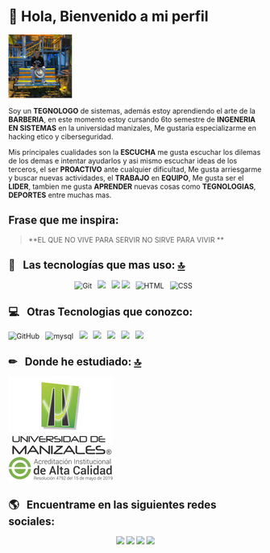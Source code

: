# 👋 Hola, Bienvenido a mi perfil 

<img src="assets\img\BR2.jpeg" width="25%">
<br>

Soy un **TEGNOLOGO** de sistemas, además estoy aprendiendo el arte de la **BARBERIA**, en este momento estoy cursando 6to semestre de **INGENERIA EN SISTEMAS** en la universidad manizales, Me gustaria especializarme en hacking etico y ciberseguridad.

Mis principales cualidades son la **ESCUCHA** me gusta escuchar los dilemas de los demas e intentar ayudarlos y asi mismo escuchar ideas de los terceros, el ser **PROACTIVO** ante cualquier dificultad, Me gusta arriesgarme y buscar nuevas actividades, el **TRABAJO** en **EQUIPO**, Me gusta ser el **LIDER**, tambien me gusta **APRENDER** nuevas cosas como **TEGNOLOGIAS**, **DEPORTES** entre muchas mas.

## Frase que me inspira:

> **EL QUE NO VIVE PARA SERVIR NO SIRVE PARA VIVIR **

## 🎯 &nbsp;&nbsp;Las tecnologías que mas uso: [🔝](#welcome-badges-4-readmemd-profile)

<p align="center">
  <img src="https://img.shields.io/badge/Git-F05032?style=for-the-badge&logo=git&logoColor=white" alt="Git" />&nbsp;&nbsp;
  <img src="https://img.shields.io/badge/GitLab-330F63?style=for-the-badge&logo=gitlab&logoColor=white" />&nbsp;&nbsp;
  <img src="https://img.shields.io/badge/Netlify-00C7B7?style=for-the-badge&logo=netlify&logoColor=white" /> 
  <img src="https://img.shields.io/badge/Visual_Studio_Code-0078D4?style=for-the-badge&logo=visual%20studio%20code&logoColor=white" />&nbsp;&nbsp;
  <img src="https://img.shields.io/badge/HTML5-E34F26?style=for-the-badge&logo=html5&logoColor=white" alt="HTML" />&nbsp;&nbsp;
  <img src="https://img.shields.io/badge/CSS3-1572B6?style=for-the-badge&logo=css3&logoColor=white" alt="CSS" />&nbsp;&nbsp;
</p>

## 💻 &nbsp;&nbsp;Otras Tecnologias que conozco:

<p align="center">

  <img src="https://img.shields.io/badge/github%20-%23000.svg?&style=for-the-badge&logo=github&logoColor=white" alt="GitHub" />&nbsp;&nbsp;
  <img alt="mysql" src="https://img.shields.io/badge/MySQL-005C84?style=for-the-badge&logo=mysql&logoColor=white">&nbsp;&nbsp;
  <img src="https://img.shields.io/badge/PostgreSQL-316192?style=for-the-badge&logo=postgresql&logoColor=white" />&nbsp;&nbsp;
  <img src="https://img.shields.io/badge/Bootstrap-563D7C?style=for-the-badge&logo=bootstrap&logoColor=white" />&nbsp;&nbsp;
  <img src="https://img.shields.io/badge/Xampp-F37623?style=for-the-badge&logo=xampp&logoColor=white" />&nbsp;&nbsp;
  <img src="https://img.shields.io/badge/sublime_text-%23575757.svg?&style=for-the-badge&logo=sublime-text&logoColor=important" />&nbsp;&nbsp;
  <img src="https://img.shields.io/badge/Python-FFD43B?style=for-the-badge&logo=python&logoColor=blue" />&nbsp;&nbsp;
</p>
  

## ✏ &nbsp;&nbsp;Donde he estudiado: [🔝](#welcome-badges-4-readmemd-profile)


<a href="https://umanizales.edu.co/"><img src="https://github.com/jackmaf/jackmaf/blob/master/Imagenes/universidad_manizales.png" /></a>

## 🌎 &nbsp;&nbsp;Encuentrame en las siguientes redes sociales:

<p align="center">
  <a href="bescobar80644@umanizales.edu.co"><img src="https://img.shields.io/badge/Gmail-D14836?style=for-the-badge&logo=gmail&logoColor=white" /></a>
  <a href="https://www.linkedin.com/in/brandon-escobar-2b7bb7233"><img src="https://img.shields.io/badge/LinkedIn-0077B5?style=for-the-badge&logo=linkedin&logoColor=white" /></a>
  <a href="https://www.instagram.com/escobar46_/"><img src="https://img.shields.io/badge/Instagram-E4405F?style=for-the-badge&logo=instagram&logoColor=white" /></a>
  <a href="tel:+573127591423"><img src="https://img.shields.io/badge/WhatsApp-25D366?style=for-the-badge&logo=whatsapp&logoColor=white" /></a>
</p>
